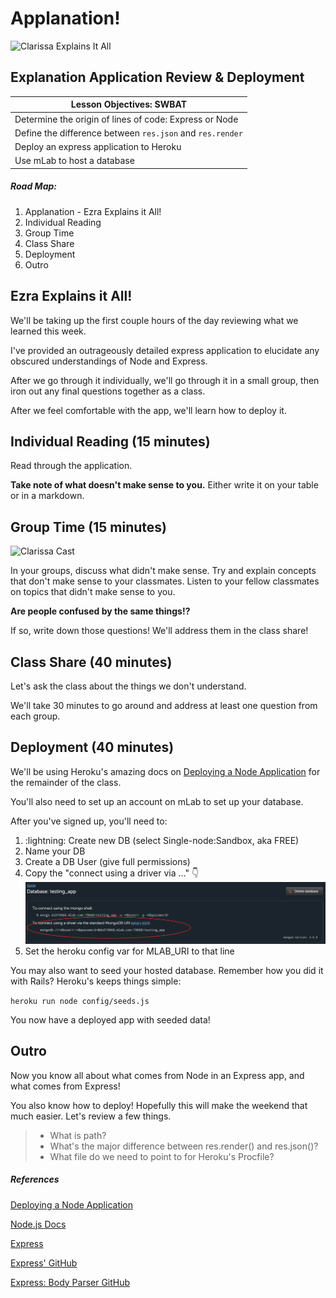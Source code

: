 # Applanation!
![Clarissa Explains It All](http://images4.fanpop.com/image/photos/20600000/Clarissa-Explains-It-All-clarissa-explains-it-all-20688951-640-480.png)
## Explanation Application Review & Deployment

| Lesson Objectives: SWBAT                 |
| ---------------------------------------- |
| Determine the origin of lines of code: Express or Node |
| Define the difference between `res.json` and `res.render` |
| Deploy an express application to Heroku  |
| Use mLab to host a database              |

##### Road Map:

1. Applanation - Ezra Explains it All!
2. Individual Reading
3. Group Time
4. Class Share
5. Deployment
6. Outro

## Ezra Explains it All!

We'll be taking up the first couple hours of the day reviewing what we learned this week. 

I've provided an outrageously detailed express application to elucidate any obscured understandings of Node and Express.

After we go through it individually, we'll go through it in a small group, then iron out any final questions together as a class.

After we feel comfortable with the app, we'll learn how to deploy it.

## Individual Reading (15 minutes)

Read through the application.

**Take note of what doesn't make sense to you.** Either write it on your table or in a markdown.

## Group Time (15 minutes)

![Clarissa Cast](http://hellogiggles.com/wp-content/uploads/2013/07/25/clarissa-explains-it-all-cast.jpg?123)

In your groups, discuss what didn't make sense. Try and explain concepts that don't make sense to your classmates. Listen to your fellow classmates on topics that didn't make sense to you.

**Are people confused by the same things!?**

If so, write down those questions! We'll address them in the class share!

## Class Share (40 minutes)

Let's ask the class about the things we don't understand.

We'll take 30 minutes to go around and address at least one question from each group.

## Deployment (40 minutes)

We'll be using Heroku's amazing docs on [Deploying a Node Application](https://devcenter.heroku.com/articles/getting-started-with-nodejs#introduction) for the remainder of the class. 

You'll also need to set up an account on mLab to set up your database. 

After you've signed up, you'll need to:

1. :lightning: Create new DB (select Single-node:Sandbox, aka FREE)
2. Name your DB
3. Create a DB User (give full permissions)
4. Copy the "connect using a driver via …" :point_down:
![mlab help](public/images/mlab.png)
5. Set the heroku config var for MLAB_URI to that line

You may also want to seed your hosted database. Remember how you did it
with Rails? Heroku's keeps things simple:

`heroku run node config/seeds.js`

You now have a deployed app with seeded data!

## Outro

Now you know all about what comes from Node in an Express app, and what comes from Express! 

You also know how to deploy! Hopefully this will make the weekend that much easier. Let's review a few things.

> - What is path?
> - What's the major difference between res.render() and res.json()?
> - What file do we need to point to for Heroku's Procfile?

##### References

[Deploying a Node Application](https://devcenter.heroku.com/articles/getting-started-with-nodejs#introduction)

[Node.js Docs](https://nodejs.org/en/docs/)

[Express](http://expressjs.com/)

[Express' GitHub](https://github.com/expressjs/express)

[Express: Body Parser GitHub](https://github.com/expressjs/body-parser)
